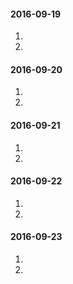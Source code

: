 #### 2016-09-19
1.  
2.  

#### 2016-09-20
1.  
2.  

#### 2016-09-21
1.  
2.  

#### 2016-09-22
1.  
2.  

#### 2016-09-23
1.  
2.  

